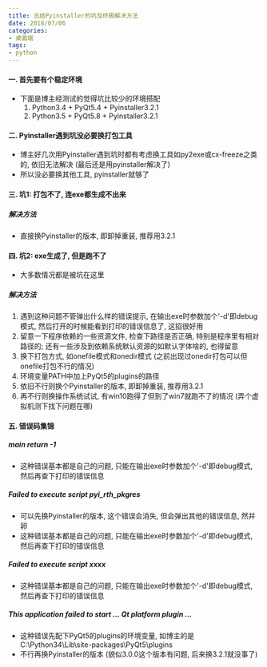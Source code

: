 ```yaml
---
title: 总结Pyinstaller的坑及终极解决方法
date: 2018/07/06
categories: 
- 桌面端
tags:
- python
---
```

#### 一. 首先要有个稳定环境
* 下面是博主经测试的觉得坑比较少的环境搭配
    1. Python3.4 + PyQt5.4 + Pyinstaller3.2.1
    2. Python3.5 + PyQt5.8 + Pyinstaller3.2.1

#### 二. Pyinstaller遇到坑没必要换打包工具
* 博主好几次用Pyinstaller遇到坑时都有考虑换工具如py2exe或cx-freeze之类的, 依旧无法解决 (最后还是用pyinstaller解决了)
* 所以没必要换其他工具, pyinstaller就够了 

#### 三. 坑1: 打包不了, 连exe都生成不出来

##### 解决方法
* 直接换Pyinstaller的版本, 即卸掉重装, 推荐用3.2.1

#### 四. 坑2: exe生成了, 但是跑不了
* 大多数情况都是被坑在这里

##### 解决方法
1. 遇到这种问题不管弹出什么样的错误提示, 在输出exe时参数加个'-d'即debug模式, 然后打开的时候能看到打印的错误信息了, 这招很好用
2. 留意一下程序依赖的一些资源文件, 检查下路径是否正确, 特别是程序里有相对路径的; 还有一些涉及到依赖系统默认资源的如默认字体啥的, 也得留意
3. 换下打包方式, 如onefile模式和onedir模式 (之前出现过onedir打包可以但onefile打包不行的情况)
4. 环境变量PATH中加上PyQt5的plugins的路径
5. 依旧不行则换个Pyinstaller的版本, 即卸掉重装, 推荐用3.2.1
6. 再不行则换操作系统试试, 有win10跑得了但到了win7就跑不了的情况 (弄个虚拟机测下找下问题在哪)


#### 五. 错误码集锦

##### main return -1
* 这种错误基本都是自己的问题, 只能在输出exe时参数加个'-d'即debug模式, 然后再查下打印的错误信息

##### Failed to execute script pyi_rth_pkgres
* 可以先换Pyinstaller的版本, 这个错误会消失, 但会弹出其他的错误信息, 然并卵
* 这种错误基本都是自己的问题, 只能在输出exe时参数加个'-d'即debug模式, 然后再查下打印的错误信息

##### Failed to execute script xxxx
* 这种错误基本都是自己的问题, 只能在输出exe时参数加个'-d'即debug模式, 然后再查下打印的错误信息

##### This application failed to start ... Qt platform plugin ...
* 这种错误先配下PyQt5的plugins的环境变量, 如博主的是C:\Python34\Lib\site-packages\PyQt5\plugins
* 不行再换Pyinstaller的版本 (貌似3.0.0这个版本有问题, 后来换3.2.1就没事了)

 